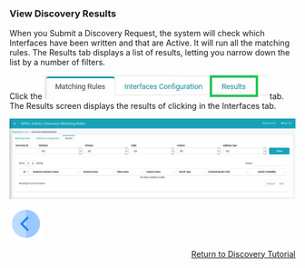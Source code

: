 ### View Discovery Results

When you Submit a Discovery Request, the system will check which Interfaces have been written and that are Active. It will run all the matching rules. The Results tab displays a list of results, letting you narrow down the list by a number of filters. 

Click the ![image](../images/07_13_Discovery_ResultsTab.jpg) tab. The Results screen displays the results of clicking <Submit Discovery Request button image> in the Interfaces tab.

![image](../images/07_13_Discovery_ResultsTab1.jpg)



[![Previous](../images/Previous.png)]( 05_Discovery_SubmitDiscoveryRequest.md)[<p align="right"> Return to Discovery Tutorial</p>](03_01_Discovery_Tutorial.md)

